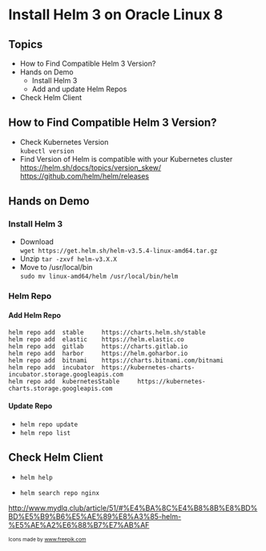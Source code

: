 # Install Helm 3 on Oracle Linux 8
## Topics
-  How to Find Compatible Helm 3 Version?   
-  Hands on Demo 
   -  Install Helm 3 
   -  Add and update Helm Repos
-  Check Helm Client   
## How to Find Compatible Helm 3 Version? 
- Check Kubernetes Version  
`kubectl version`  
- Find Version of Helm is compatible with your Kubernetes cluster   
https://helm.sh/docs/topics/version_skew/  
https://github.com/helm/helm/releases  

## Hands on Demo 
### Install Helm 3
- Download   
  `wget https://get.helm.sh/helm-v3.5.4-linux-amd64.tar.gz`
- Unzip
  `tar -zxvf helm-v3.X.X`  
- Move to /usr/local/bin    
`sudo mv linux-amd64/helm /usr/local/bin/helm`

### Helm Repo
#### Add Helm Repo
```
helm repo add  stable     https://charts.helm.sh/stable
helm repo add  elastic    https://helm.elastic.co
helm repo add  gitlab     https://charts.gitlab.io
helm repo add  harbor     https://helm.goharbor.io
helm repo add  bitnami    https://charts.bitnami.com/bitnami
helm repo add  incubator  https://kubernetes-charts-incubator.storage.googleapis.com
helm repo add  kubernetesStable     https://kubernetes-charts.storage.googleapis.com
```
#### Update Repo  
- `helm repo update` 
- `helm repo list`  

## Check Helm Client
- `helm help`  
 
- `helm search repo nginx`  


http://www.mydlq.club/article/51/#%E4%BA%8C%E4%B8%8B%E8%BD%BD%E5%B9%B6%E5%AE%89%E8%A3%85-helm-%E5%AE%A2%E6%88%B7%E7%AB%AF


<font size=1 >Icons made by www.freepik.com</font> 

